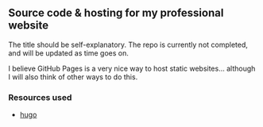 ## Source code & hosting for my professional website

The title should be self-explanatory.
The repo is currently not completed, 
and will be updated as time goes on.

I believe GitHub Pages is a very nice way to host static websites... although
I will also think of other ways to do this.


### Resources used

* [hugo](https://github.com/gohugoio/hugo)

